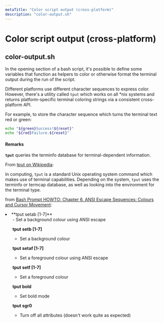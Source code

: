 ```yaml
---
metaTitle: "Color script output (cross-platform)"
description: "color-output.sh"
---
```


# Color script output (cross-platform)



## color-output.sh


In the opening section of a bash script, it's possible to define some variables that function as helpers to color or otherwise format the terminal output during the run of the script.

Different platforms use different character sequences to express color. However, there's a utility called `tput` which works on all *nix systems and returns platform-specific terminal coloring strings via a consistent cross-platform API.

For example, to store the character sequence which turns the terminal text red or green:

```bash
echo "${green}Success!${reset}"
echo "${red}Failure.${reset}"

```



#### Remarks


**`tput`** queries the terminfo database for terminal-dependent information.

From [tput on Wikipedia](https://en.wikipedia.org/wiki/Tput):

> 
In computing, `tput` is a standard Unix operating system command which makes use of terminal capabilities.
Depending on the system, `tput` uses the terminfo or termcap database, as well as looking into the environment for the terminal type.


from [Bash Prompt HOWTO: Chapter 6. ANSI Escape Sequences: Colours and Cursor Movement](http://www.tldp.org/HOWTO/Bash-Prompt-HOWTO/x405.html):

<li>
**tput setab [1-7]**
<ul>
- Set a background colour using ANSI escape

**tput setb [1-7]**

- Set a background colour

**tput setaf [1-7]**

- Set a foreground colour using ANSI escape

**tput setf [1-7]**

- Set a foreground colour

**tput bold**

- Set bold mode

**tput sgr0**

- Turn off all attributes (doesn't work quite as expected)

